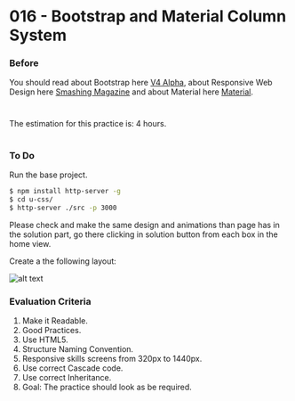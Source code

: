 # 016 - Bootstrap and Material Column System

### Before 
You should read about Bootstrap here [V4 Alpha][2], about Responsive Web Design here [Smashing Magazine][1] and about Material here [Material][3].

#
The estimation for this practice is: 4 hours.
#

### To Do

Run the base project.

```sh
$ npm install http-server -g
$ cd u-css/
$ http-server ./src -p 3000
```

Please check and make the same design and animations than page has in the solution part, go there clicking in solution button from each box in the home view.

Create a the following layout:

![alt text](solved/example.jpg)


### Evaluation Criteria

1. Make it Readable.
2. Good Practices.
3. Use HTML5.
4. Structure Naming Convention.
5. Responsive skills screens from 320px to 1440px.
6. Use correct Cascade code.
7. Use correct Inheritance.
8. Goal: The practice should look as be required.

[1]: https://www.smashingmagazine.com/2011/01/guidelines-for-responsive-web-design/ 
[2]: https://v4-alpha.getbootstrap.com/layout/grid/
[3]: https://material.io/guidelines/layout/responsive-ui.html#

